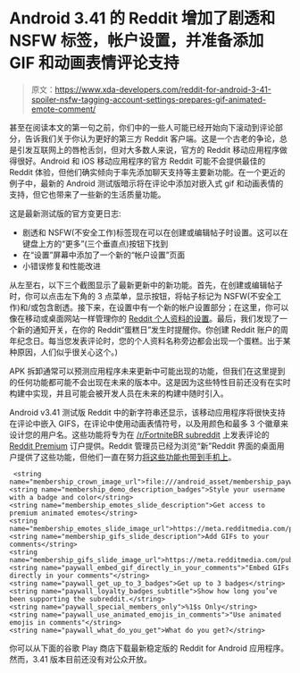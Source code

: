 # Android 3.41 的 Reddit 增加了剧透和 NSFW 标签，帐户设置，并准备添加 GIF 和动画表情评论支持

> 原文：<https://www.xda-developers.com/reddit-for-android-3-41-spoiler-nsfw-tagging-account-settings-prepares-gif-animated-emote-comment/>

甚至在阅读本文的第一句之前，你们中的一些人可能已经开始向下滚动到评论部分，告诉我们关于你认为更好的第三方 Reddit 客户端。这是一个古老的争论，总是引发互联网上的唇枪舌剑，但对大多数人来说，官方的 Reddit 移动应用程序做得很好。Android 和 iOS 移动应用程序的官方 Reddit 可能不会提供最佳的 Reddit 体验，但他们确实倾向于率先添加聊天支持等主要新功能。在一个更近的例子中，最新的 Android 测试版暗示将在评论中添加对嵌入式 gif 和动画表情的支持，但它也带来了一些新的生活质量功能。

这是最新测试版的官方变更日志:

*   剧透和 NSFW(不安全工作)标签现在可以在创建或编辑帖子时设置。这可以在键盘上方的“更多”(三个垂直点)按钮下找到
*   在“设置”屏幕中添加了一个新的“帐户设置”页面
*   小错误修复和性能改进

从左至右，以下三个截图显示了最新更新中的新功能。首先，在创建或编辑帖子时，你可以点击左下角的 3 点菜单，显示按钮，将帖子标记为 NSFW(不安全工作)和/或包含剧透。接下来，在设置中有一个新的帐户设置部分；在这里，你可以像在移动或桌面网站一样管理你的 [Reddit 个人资料的设置](https://www.reddit.com/prefs/)。最后，我们发现了一个新的通知开关，在你的 Reddit“蛋糕日”发生时提醒你。你创建 Reddit 账户的周年纪念日。每当您发表评论时，您的个人资料名称旁边都会出现一个蛋糕。出于某种原因，人们似乎很关心这个。)

APK 拆卸通常可以预测应用程序未来更新中可能出现的功能，但我们在这里提到的任何功能都可能不会出现在未来的版本中。这是因为这些特性目前还没有在实时构建中实现，并且可能会被开发人员在未来的构建中随时引入。

Android v3.41 测试版 Reddit 中的新字符串还显示，该移动应用程序将很快支持在评论中嵌入 GIFS，在评论中使用动画表情符号，以及用颜色和最多 3 个徽章来设计您的用户名。这些功能将专为在 [/r/FortniteBR subreddit](https://new.reddit.com/web/special-membership/FortNiteBR) 上发表评论的 [Reddit Premium](https://www.reddit.com/premium) 订户提供。Reddit 管理员已经为浏览“新”Reddit 界面的桌面用户提供了这些功能，但他们一直在努力[将这些功能也带到手机上](https://www.reddit.com/r/FortNiteBR/comments/d06ej6/introducing_reddit_emotes_only_in_rfortnitebr/)。

```
 <string name="membership_crown_image_url">file:///android_asset/membership_paywall_crown.gif</string>
<string name="membership_demo_description_badges">Style your username with a badge and color</string>
<string name="membership_emotes_slide_description">Get access to premium animated emotes</string>
<string name="membership_emotes_slide_image_url">https://meta.redditmedia.com/public/all/mobile_assets/android/membership_tab_emotes.png</string>
<string name="membership_gifs_slide_description">Add GIFs to your comments</string>
<string name="membership_gifs_slide_image_url">https://meta.redditmedia.com/public/all/mobile_assets/android/membership_tab_gifs.png</string>
<string name="paywall_embed_gif_directly_in_your_comments">"Embed GIFs directly in your comments"</string>
<string name="paywall_get_up_to_3_badges">Get up to 3 badges</string>
<string name="paywall_loyalty_badges_subtitle">Show how long you’ve been supporting the subreddit.</string>
<string name="paywall_special_members_only">%1$s Only</string>
<string name="paywall_use_animated_emojis_in_comments">"Use animated emojis in comments"</string>
<string name="paywall_what_do_you_get">What do you get?</string> 
```

你可以从下面的谷歌 Play 商店下载最新稳定版的 Reddit for Android 应用程序。然而，3.41 版本目前还没有对公众开放。